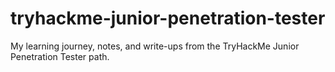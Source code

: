 # tryhackme-junior-penetration-tester
My learning journey, notes, and write-ups from the TryHackMe Junior Penetration Tester path.
